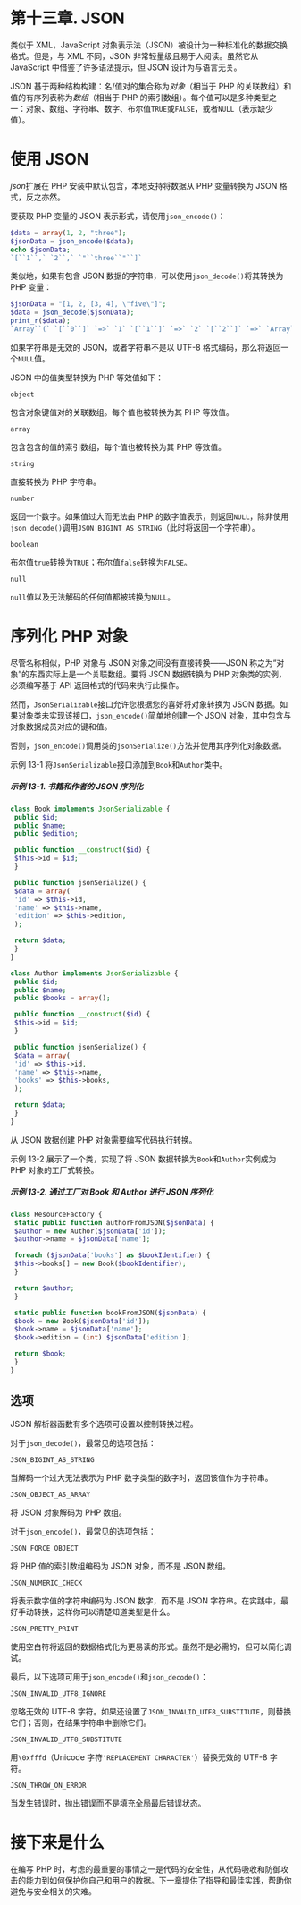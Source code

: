 # 第十三章\. JSON

类似于 XML，JavaScript 对象表示法（JSON）被设计为一种标准化的数据交换格式。但是，与 XML 不同，JSON 非常轻量级且易于人阅读。虽然它从 JavaScript 中借鉴了许多语法提示，但 JSON 设计为与语言无关。

JSON 基于两种结构构建：名/值对的集合称为*对象*（相当于 PHP 的关联数组）和值的有序列表称为*数组*（相当于 PHP 的索引数组）。每个值可以是多种类型之一：对象、数组、字符串、数字、布尔值`TRUE`或`FALSE`，或者`NULL`（表示缺少值）。

# 使用 JSON

*json*扩展在 PHP 安装中默认包含，本地支持将数据从 PHP 变量转换为 JSON 格式，反之亦然。

要获取 PHP 变量的 JSON 表示形式，请使用`json_encode()`：

```php
$data = array(1, 2, "three");
$jsonData = json_encode($data);
echo $jsonData;
`[``1``,` `2``,` `"``three``"``]`
```

类似地，如果有包含 JSON 数据的字符串，可以使用`json_decode()`将其转换为 PHP 变量：

```php
$jsonData = "[1, 2, [3, 4], \"five\"]";
$data = json_decode($jsonData);
print_r($data);
`Array``(` `[``0``]` `=>` `1` `[``1``]` `=>` `2` `[``2``]` `=>` `Array``(` `[``0``]` `=>` `3` `[``1``]` `=>` `4` `)` `[``3``]` `=>` `five``)`
```

如果字符串是无效的 JSON，或者字符串不是以 UTF-8 格式编码，那么将返回一个`NULL`值。

JSON 中的值类型转换为 PHP 等效值如下：

`object`

包含对象键值对的关联数组。每个值也被转换为其 PHP 等效值。

`array`

包含包含的值的索引数组，每个值也被转换为其 PHP 等效值。

`string`

直接转换为 PHP 字符串。

`number`

返回一个数字。如果值过大而无法由 PHP 的数字值表示，则返回`NULL`，除非使用`json_decode()`调用`JSON_BIGINT​_AS_STRING`（此时将返回一个字符串）。

`boolean`

布尔值`true`转换为`TRUE`；布尔值`false`转换为`FALSE`。

`null`

`null`值以及无法解码的任何值都被转换为`NULL`。

# 序列化 PHP 对象

尽管名称相似，PHP 对象与 JSON 对象之间没有直接转换——JSON 称之为“对象”的东西实际上是一个关联数组。要将 JSON 数据转换为 PHP 对象类的实例，必须编写基于 API 返回格式的代码来执行此操作。

然而，`JsonSerializable`接口允许您根据您的喜好将对象转换为 JSON 数据。如果对象类未实现该接口，`json_encode()`简单地创建一个 JSON 对象，其中包含与对象数据成员对应的键和值。

否则，`json_encode()`调用类的`jsonSerialize()`方法并使用其序列化对象数据。

示例 13-1 将`JsonSerializable`接口添加到`Book`和`Author`类中。

##### 示例 13-1\. 书籍和作者的 JSON 序列化

```php
class Book implements JsonSerializable {
 public $id;
 public $name;
 public $edition;

 public function __construct($id) {
 $this->id = $id;
 }

 public function jsonSerialize() {
 $data = array(
 'id' => $this->id,
 'name' => $this->name,
 'edition' => $this->edition,
 );

 return $data;
 }
}

class Author implements JsonSerializable {
 public $id;
 public $name;
 public $books = array();

 public function __construct($id) {
 $this->id = $id;
 }

 public function jsonSerialize() {
 $data = array(
 'id' => $this->id,
 'name' => $this->name,
 'books' => $this->books,
 );

 return $data;
 }
}
```

从 JSON 数据创建 PHP 对象需要编写代码执行转换。

示例 13-2 展示了一个类，实现了将 JSON 数据转换为`Book`和`Author`实例成为 PHP 对象的工厂式转换。

##### 示例 13-2\. 通过工厂对 Book 和 Author 进行 JSON 序列化

```php
class ResourceFactory {
 static public function authorFromJSON($jsonData) {
 $author = new Author($jsonData['id']);
 $author->name = $jsonData['name'];

 foreach ($jsonData['books'] as $bookIdentifier) {
 $this->books[] = new Book($bookIdentifier);
 }

 return $author;
 }

 static public function bookFromJSON($jsonData) {
 $book = new Book($jsonData['id']);
 $book->name = $jsonData['name'];
 $book->edition = (int) $jsonData['edition'];

 return $book;
 }
}
```

## 选项

JSON 解析器函数有多个选项可设置以控制转换过程。

对于`json_decode()`，最常见的选项包括：

`JSON_BIGINT_AS_STRING`

当解码一个过大无法表示为 PHP 数字类型的数字时，返回该值作为字符串。

`JSON_OBJECT_AS_ARRAY`

将 JSON 对象解码为 PHP 数组。

对于`json_encode()`，最常见的选项包括：

`JSON_FORCE_OBJECT`

将 PHP 值的索引数组编码为 JSON 对象，而不是 JSON 数组。

`JSON_NUMERIC_CHECK`

将表示数字值的字符串编码为 JSON 数字，而不是 JSON 字符串。在实践中，最好手动转换，这样你可以清楚知道类型是什么。

`JSON_PRETTY_PRINT`

使用空白符将返回的数据格式化为更易读的形式。虽然不是必需的，但可以简化调试。

最后，以下选项可用于`json_encode()`和`json_decode()`：

`JSON_INVALID_UTF8_IGNORE`

忽略无效的 UTF-8 字符。如果还设置了`JSON_INVALID_UTF8_SUBSTITUTE`，则替换它们；否则，在结果字符串中删除它们。

`JSON_INVALID_UTF8_SUBSTITUTE`

用`\0xfffd`（Unicode 字符`'REPLACEMENT CHARACTER'`）替换无效的 UTF-8 字符。

`JSON_THROW_ON_ERROR`

当发生错误时，抛出错误而不是填充全局最后错误状态。

# 接下来是什么

在编写 PHP 时，考虑的最重要的事情之一是代码的安全性，从代码吸收和防御攻击的能力到如何保护你自己和用户的数据。下一章提供了指导和最佳实践，帮助你避免与安全相关的灾难。
